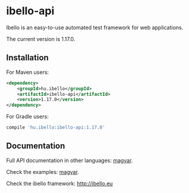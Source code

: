 # ibello-api
Ibello is an easy-to-use automated test framework for web applications.

The current version is 1.17.0.

## Installation

For Maven users:

```xml
<dependency>
    <groupId>hu.ibello</groupId>
    <artifactId>ibello-api</artifactId>
    <version>1.17.0</version>
</dependency>
```

For Gradle users:

```groovy
compile 'hu.ibello:ibello-api:1.17.0'
```

## Documentation

Full API documentation in other languages: [magyar](documentation/API.hu.md).

Check the examples: [magyar](documentation/API-EXAMPLES.hu.md).

Check the ibello framework: http://ibello.eu

